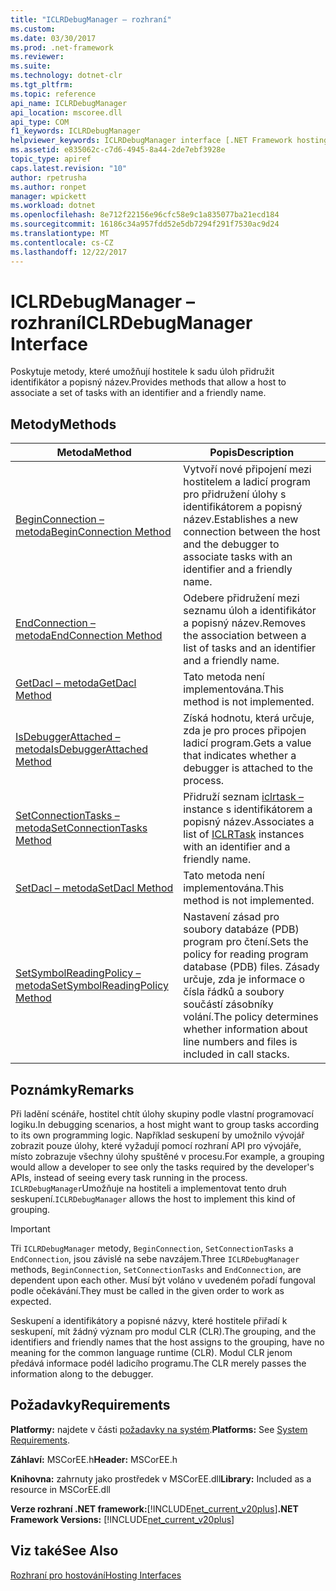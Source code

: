 ```yaml
---
title: "ICLRDebugManager – rozhraní"
ms.custom: 
ms.date: 03/30/2017
ms.prod: .net-framework
ms.reviewer: 
ms.suite: 
ms.technology: dotnet-clr
ms.tgt_pltfrm: 
ms.topic: reference
api_name: ICLRDebugManager
api_location: mscoree.dll
api_type: COM
f1_keywords: ICLRDebugManager
helpviewer_keywords: ICLRDebugManager interface [.NET Framework hosting]
ms.assetid: e835062c-c7d6-4945-8a44-2de7ebf3928e
topic_type: apiref
caps.latest.revision: "10"
author: rpetrusha
ms.author: ronpet
manager: wpickett
ms.workload: dotnet
ms.openlocfilehash: 8e712f22156e96cfc58e9c1a835077ba21ecd184
ms.sourcegitcommit: 16186c34a957fdd52e5db7294f291f7530ac9d24
ms.translationtype: MT
ms.contentlocale: cs-CZ
ms.lasthandoff: 12/22/2017
---
```

# <a name="iclrdebugmanager-interface"></a><span data-ttu-id="7e2f3-102">ICLRDebugManager – rozhraní</span><span class="sxs-lookup"><span data-stu-id="7e2f3-102">ICLRDebugManager Interface</span></span>
<span data-ttu-id="7e2f3-103">Poskytuje metody, které umožňují hostitele k sadu úloh přidružit identifikátor a popisný název.</span><span class="sxs-lookup"><span data-stu-id="7e2f3-103">Provides methods that allow a host to associate a set of tasks with an identifier and a friendly name.</span></span>  
  
## <a name="methods"></a><span data-ttu-id="7e2f3-104">Metody</span><span class="sxs-lookup"><span data-stu-id="7e2f3-104">Methods</span></span>  
  
|<span data-ttu-id="7e2f3-105">Metoda</span><span class="sxs-lookup"><span data-stu-id="7e2f3-105">Method</span></span>|<span data-ttu-id="7e2f3-106">Popis</span><span class="sxs-lookup"><span data-stu-id="7e2f3-106">Description</span></span>|  
|------------|-----------------|  
|[<span data-ttu-id="7e2f3-107">BeginConnection – metoda</span><span class="sxs-lookup"><span data-stu-id="7e2f3-107">BeginConnection Method</span></span>](../../../../docs/framework/unmanaged-api/hosting/iclrdebugmanager-beginconnection-method.md)|<span data-ttu-id="7e2f3-108">Vytvoří nové připojení mezi hostitelem a ladicí program pro přidružení úlohy s identifikátorem a popisný název.</span><span class="sxs-lookup"><span data-stu-id="7e2f3-108">Establishes a new connection between the host and the debugger to associate tasks with an identifier and a friendly name.</span></span>|  
|[<span data-ttu-id="7e2f3-109">EndConnection – metoda</span><span class="sxs-lookup"><span data-stu-id="7e2f3-109">EndConnection Method</span></span>](../../../../docs/framework/unmanaged-api/hosting/iclrdebugmanager-endconnection-method.md)|<span data-ttu-id="7e2f3-110">Odebere přidružení mezi seznamu úloh a identifikátor a popisný název.</span><span class="sxs-lookup"><span data-stu-id="7e2f3-110">Removes the association between a list of tasks and an identifier and a friendly name.</span></span>|  
|[<span data-ttu-id="7e2f3-111">GetDacl – metoda</span><span class="sxs-lookup"><span data-stu-id="7e2f3-111">GetDacl Method</span></span>](../../../../docs/framework/unmanaged-api/hosting/iclrdebugmanager-getdacl-method.md)|<span data-ttu-id="7e2f3-112">Tato metoda není implementována.</span><span class="sxs-lookup"><span data-stu-id="7e2f3-112">This method is not implemented.</span></span>|  
|[<span data-ttu-id="7e2f3-113">IsDebuggerAttached – metoda</span><span class="sxs-lookup"><span data-stu-id="7e2f3-113">IsDebuggerAttached Method</span></span>](../../../../docs/framework/unmanaged-api/hosting/iclrdebugmanager-isdebuggerattached-method.md)|<span data-ttu-id="7e2f3-114">Získá hodnotu, která určuje, zda je pro proces připojen ladicí program.</span><span class="sxs-lookup"><span data-stu-id="7e2f3-114">Gets a value that indicates whether a debugger is attached to the process.</span></span>|  
|[<span data-ttu-id="7e2f3-115">SetConnectionTasks – metoda</span><span class="sxs-lookup"><span data-stu-id="7e2f3-115">SetConnectionTasks Method</span></span>](../../../../docs/framework/unmanaged-api/hosting/iclrdebugmanager-setconnectiontasks-method.md)|<span data-ttu-id="7e2f3-116">Přidruží seznam [iclrtask –](../../../../docs/framework/unmanaged-api/hosting/iclrtask-interface.md) instance s identifikátorem a popisný název.</span><span class="sxs-lookup"><span data-stu-id="7e2f3-116">Associates a list of [ICLRTask](../../../../docs/framework/unmanaged-api/hosting/iclrtask-interface.md) instances with an identifier and a friendly name.</span></span>|  
|[<span data-ttu-id="7e2f3-117">SetDacl – metoda</span><span class="sxs-lookup"><span data-stu-id="7e2f3-117">SetDacl Method</span></span>](../../../../docs/framework/unmanaged-api/hosting/iclrdebugmanager-setdacl-method.md)|<span data-ttu-id="7e2f3-118">Tato metoda není implementována.</span><span class="sxs-lookup"><span data-stu-id="7e2f3-118">This method is not implemented.</span></span>|  
|[<span data-ttu-id="7e2f3-119">SetSymbolReadingPolicy – metoda</span><span class="sxs-lookup"><span data-stu-id="7e2f3-119">SetSymbolReadingPolicy Method</span></span>](../../../../docs/framework/unmanaged-api/hosting/iclrdebugmanager-setsymbolreadingpolicy-method.md)|<span data-ttu-id="7e2f3-120">Nastavení zásad pro soubory databáze (PDB) program pro čtení.</span><span class="sxs-lookup"><span data-stu-id="7e2f3-120">Sets the policy for reading program database (PDB) files.</span></span> <span data-ttu-id="7e2f3-121">Zásady určuje, zda je informace o čísla řádků a soubory součástí zásobníky volání.</span><span class="sxs-lookup"><span data-stu-id="7e2f3-121">The policy determines whether information about line numbers and files is included in call stacks.</span></span>|  
  
## <a name="remarks"></a><span data-ttu-id="7e2f3-122">Poznámky</span><span class="sxs-lookup"><span data-stu-id="7e2f3-122">Remarks</span></span>  
 <span data-ttu-id="7e2f3-123">Při ladění scénáře, hostitel chtít úlohy skupiny podle vlastní programovací logiku.</span><span class="sxs-lookup"><span data-stu-id="7e2f3-123">In debugging scenarios, a host might want to group tasks according to its own programming logic.</span></span> <span data-ttu-id="7e2f3-124">Například seskupení by umožnilo vývojář zobrazit pouze úlohy, které vyžadují pomocí rozhraní API pro vývojáře, místo zobrazuje všechny úlohy spuštěné v procesu.</span><span class="sxs-lookup"><span data-stu-id="7e2f3-124">For example, a grouping would allow a developer to see only the tasks required by the developer's APIs, instead of seeing every task running in the process.</span></span> <span data-ttu-id="7e2f3-125">`ICLRDebugManager`Umožňuje na hostiteli a implementovat tento druh seskupení.</span><span class="sxs-lookup"><span data-stu-id="7e2f3-125">`ICLRDebugManager` allows the host to implement this kind of grouping.</span></span>  
  
> [!IMPORTANT]
>  <span data-ttu-id="7e2f3-126">Tři `ICLRDebugManager` metody, `BeginConnection`, `SetConnectionTasks` a `EndConnection`, jsou závislé na sebe navzájem.</span><span class="sxs-lookup"><span data-stu-id="7e2f3-126">Three `ICLRDebugManager` methods, `BeginConnection`, `SetConnectionTasks` and `EndConnection`, are dependent upon each other.</span></span> <span data-ttu-id="7e2f3-127">Musí být voláno v uvedeném pořadí fungoval podle očekávání.</span><span class="sxs-lookup"><span data-stu-id="7e2f3-127">They must be called in the given order to work as expected.</span></span>  
  
 <span data-ttu-id="7e2f3-128">Seskupení a identifikátory a popisné názvy, které hostitele přiřadí k seskupení, mít žádný význam pro modul CLR (CLR).</span><span class="sxs-lookup"><span data-stu-id="7e2f3-128">The grouping, and the identifiers and friendly names that the host assigns to the grouping, have no meaning for the common language runtime (CLR).</span></span> <span data-ttu-id="7e2f3-129">Modul CLR jenom předává informace podél ladicího programu.</span><span class="sxs-lookup"><span data-stu-id="7e2f3-129">The CLR merely passes the information along to the debugger.</span></span>  
  
## <a name="requirements"></a><span data-ttu-id="7e2f3-130">Požadavky</span><span class="sxs-lookup"><span data-stu-id="7e2f3-130">Requirements</span></span>  
 <span data-ttu-id="7e2f3-131">**Platformy:** najdete v části [požadavky na systém](../../../../docs/framework/get-started/system-requirements.md).</span><span class="sxs-lookup"><span data-stu-id="7e2f3-131">**Platforms:** See [System Requirements](../../../../docs/framework/get-started/system-requirements.md).</span></span>  
  
 <span data-ttu-id="7e2f3-132">**Záhlaví:** MSCorEE.h</span><span class="sxs-lookup"><span data-stu-id="7e2f3-132">**Header:** MSCorEE.h</span></span>  
  
 <span data-ttu-id="7e2f3-133">**Knihovna:** zahrnuty jako prostředek v MSCorEE.dll</span><span class="sxs-lookup"><span data-stu-id="7e2f3-133">**Library:** Included as a resource in MSCorEE.dll</span></span>  
  
 <span data-ttu-id="7e2f3-134">**Verze rozhraní .NET framework:**[!INCLUDE[net_current_v20plus](../../../../includes/net-current-v20plus-md.md)]</span><span class="sxs-lookup"><span data-stu-id="7e2f3-134">**.NET Framework Versions:** [!INCLUDE[net_current_v20plus](../../../../includes/net-current-v20plus-md.md)]</span></span>  
  
## <a name="see-also"></a><span data-ttu-id="7e2f3-135">Viz také</span><span class="sxs-lookup"><span data-stu-id="7e2f3-135">See Also</span></span>  
 [<span data-ttu-id="7e2f3-136">Rozhraní pro hostování</span><span class="sxs-lookup"><span data-stu-id="7e2f3-136">Hosting Interfaces</span></span>](../../../../docs/framework/unmanaged-api/hosting/hosting-interfaces.md)
